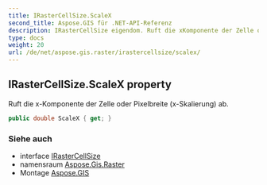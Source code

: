 ```yaml
---
title: IRasterCellSize.ScaleX
second_title: Aspose.GIS für .NET-API-Referenz
description: IRasterCellSize eigendom. Ruft die xKomponente der Zelle oder Pixelbreite xSkalierung ab.
type: docs
weight: 20
url: /de/net/aspose.gis.raster/irastercellsize/scalex/
---
```

## IRasterCellSize.ScaleX property

Ruft die x-Komponente der Zelle oder Pixelbreite (x-Skalierung) ab.

```csharp
public double ScaleX { get; }
```

### Siehe auch

* interface [IRasterCellSize](../)
* namensraum [Aspose.Gis.Raster](../../irastercellsize/)
* Montage [Aspose.GIS](../../../)


